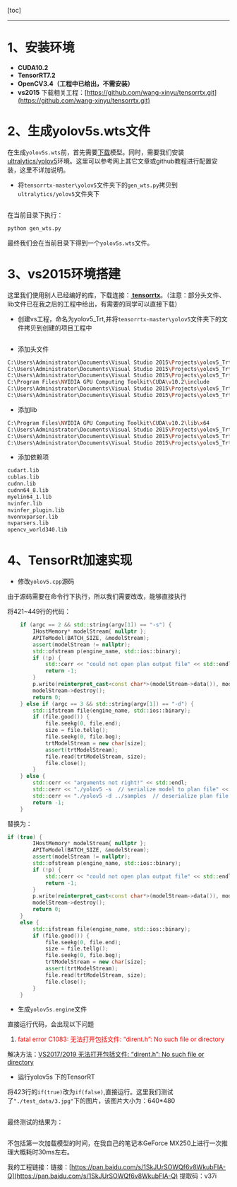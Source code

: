 ﻿[toc]

***
# 1、安装环境

* **CUDA10.2**
* **TensorRT7.2**
* **OpenCV3.4（工程中已给出，不需安装）**
* **vs2015**
下载相关工程：[https://github.com/wang-xinyu/tensorrtx.git](https://github.com/wang-xinyu/tensorrtx.git)

# 2、生成yolov5s.wts文件

在生成`yolov5s.wts`前，首先需要[下载](https://github.com/ultralytics/yolov5/releases/download/v3.1/yolov5s.pt)模型。同时，需要我们安装[ultralytics/yolov5](https://github.com/ultralytics/yolov5)环境。这里可以参考网上其它文章或github教程进行配置安装，这里不详加说明。

* 将`tensorrtx-master\yolov5`文件夹下的`gen_wts.py`拷贝到`ultralytics/yolov5`文件夹下

![<img src="D:\工作\yolov3\image\32.png" alt="32" style="zoom:50%;" />](https://img-blog.csdnimg.cn/20201221010339605.png?x-oss-process=image/watermark,type_ZmFuZ3poZW5naGVpdGk,shadow_10,text_aHR0cHM6Ly9ibG9nLmNzZG4ubmV0L3d4cGxvbA==,size_16,color_FFFFFF,t_70#pic_center)


在当前目录下执行：

```bash
python gen_wts.py
```

最终我们会在当前目录下得到一个`yolov5s.wts`文件。

# 3、vs2015环境搭建

这里我们使用别人已经编好的库，下载连接：**[ tensorrtx](https://github.com/wang-xinyu/tensorrtx)**。（注意：部分头文件、lib文件已在我之后的工程中给出，有需要的同学可以直接下载）

* 创建vs工程，命名为yolov5_Trt,并将`tensorrtx-master\yolov5`文件夹下的文件拷贝到创建的项目工程中

![<img src="D:\工作\yolov3\image\31.png" alt="31" style="zoom:50%;" />](https://img-blog.csdnimg.cn/20201221010359749.png?x-oss-process=image/watermark,type_ZmFuZ3poZW5naGVpdGk,shadow_10,text_aHR0cHM6Ly9ibG9nLmNzZG4ubmV0L3d4cGxvbA==,size_16,color_FFFFFF,t_70#pic_center)


* 添加头文件

```bash
C:\Users\Administrator\Documents\Visual Studio 2015\Projects\yolov5_Trt\yolov5_Trt\include
C:\Users\Administrator\Documents\Visual Studio 2015\Projects\yolov5_Trt\yolov5_Trt\include\tensorrt
C:\Users\Administrator\Documents\Visual Studio 2015\Projects\yolov5_Trt\yolov5_Trt\include\cudnn
C:\Program Files\NVIDIA GPU Computing Toolkit\CUDA\v10.2\include
C:\Users\Administrator\Documents\Visual Studio 2015\Projects\yolov5_Trt\yolov5_Trt\include\opencv\opencv2
C:\Users\Administrator\Documents\Visual Studio 2015\Projects\yolov5_Trt\yolov5_Trt\include\opencv
```



* 添加lib

```bash
C:\Program Files\NVIDIA GPU Computing Toolkit\CUDA\v10.2\lib\x64
C:\Users\Administrator\Documents\Visual Studio 2015\Projects\yolov5_Trt\yolov5_Trt\lib\trt
C:\Users\Administrator\Documents\Visual Studio 2015\Projects\yolov5_Trt\yolov5_Trt\lib\opencv
C:\Users\Administrator\Documents\Visual Studio 2015\Projects\yolov5_Trt\yolov5_Trt\lib\cudnn
```

* 添加依赖项

```bash
cudart.lib
cublas.lib
cudnn.lib
cudnn64_8.lib
myelin64_1.lib
nvinfer.lib
nvinfer_plugin.lib
nvonnxparser.lib
nvparsers.lib
opencv_world340.lib
```

# 4、TensorRt加速实现

* 修改`yolov5.cpp`源码

由于源码需要在命令行下执行，所以我们需要改改，能够直接执行

将421~449行的代码：

```c++
    if (argc == 2 && std::string(argv[1]) == "-s") {
        IHostMemory* modelStream{ nullptr };
        APIToModel(BATCH_SIZE, &modelStream);
        assert(modelStream != nullptr);
        std::ofstream p(engine_name, std::ios::binary);
        if (!p) {
            std::cerr << "could not open plan output file" << std::endl;
            return -1;
        }
        p.write(reinterpret_cast<const char*>(modelStream->data()), modelStream->size());
        modelStream->destroy();
        return 0;
    } else if (argc == 3 && std::string(argv[1]) == "-d") {
        std::ifstream file(engine_name, std::ios::binary);
        if (file.good()) {
            file.seekg(0, file.end);
            size = file.tellg();
            file.seekg(0, file.beg);
            trtModelStream = new char[size];
            assert(trtModelStream);
            file.read(trtModelStream, size);
            file.close();
        }
    } else {
        std::cerr << "arguments not right!" << std::endl;
        std::cerr << "./yolov5 -s  // serialize model to plan file" << std::endl;
        std::cerr << "./yolov5 -d ../samples  // deserialize plan file and run inference" << std::endl;
        return -1;
    }
```

替换为：

```c++
if (true) {
		IHostMemory* modelStream{ nullptr };
		APIToModel(BATCH_SIZE, &modelStream);
		assert(modelStream != nullptr);
		std::ofstream p(engine_name, std::ios::binary);
		if (!p) {
			std::cerr << "could not open plan output file" << std::endl;
			return -1;
		}
		p.write(reinterpret_cast<const char*>(modelStream->data()), modelStream->size());
		modelStream->destroy();
		return 0;
	}
	else {
		std::ifstream file(engine_name, std::ios::binary);
		if (file.good()) {
			file.seekg(0, file.end);
			size = file.tellg();
			file.seekg(0, file.beg);
			trtModelStream = new char[size];
			assert(trtModelStream);
			file.read(trtModelStream, size);
			file.close();
		}
	}
```

* 生成`yolov5s.engine`文件

直接运行代码，会出现以下问题

1.  <font color='red'>fatal error C1083: 无法打开包括文件: “dirent.h”: No such file or directory</font>

解决方法：[VS2017/2019 无法打开包括文件: “dirent.h”: No such file or directory](https://blog.csdn.net/weixin_39956356/article/details/108555345)

* 运行yolov5s 下的TensorRT

将423行的`if(true)`改为`if(false)`,直接运行。这里我们测试了`"./test_data/3.jpg"`下的图片，该图片大小为：640\*480

![<img src="D:\工作\yolov3\image\3_1111.jpg" alt="3_1111" style="zoom:50%;" />](https://img-blog.csdnimg.cn/20201221010438305.jpg?x-oss-process=image/watermark,type_ZmFuZ3poZW5naGVpdGk,shadow_10,text_aHR0cHM6Ly9ibG9nLmNzZG4ubmV0L3d4cGxvbA==,size_16,color_FFFFFF,t_70#pic_center)


最终测试的结果为：

![<img src="D:\工作\yolov3\image\res.jpg" alt="res" style="zoom:50%;" />](https://img-blog.csdnimg.cn/20201221010454240.jpg?x-oss-process=image/watermark,type_ZmFuZ3poZW5naGVpdGk,shadow_10,text_aHR0cHM6Ly9ibG9nLmNzZG4ubmV0L3d4cGxvbA==,size_16,color_FFFFFF,t_70#pic_center)


不包括第一次加载模型的时间，在我自己的笔记本GeForce MX250上进行一次推理大概耗时30ms左右。

我的工程链接：链接：[https://pan.baidu.com/s/1SkJUrSOWQf6v8WkubFIA-Q](https://pan.baidu.com/s/1SkJUrSOWQf6v8WkubFIA-Q) 提取码：v37i








